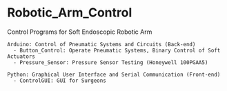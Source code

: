 # Robotic_Arm_Control
Control Programs for Soft Endoscopic Robotic Arm

```
Arduino: Control of Pneumatic Systems and Circuits (Back-end)
  - Button_Control: Operate Pneumatic Systems, Binary Control of Soft Actuators
  - Pressure_Sensor: Pressure Sensor Testing (Honeywell 100PGAA5)

Python: Graphical User Interface and Serial Communication (Front-end)
  - ControlGUI: GUI for Surgeons
  ```
